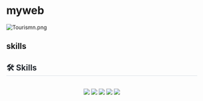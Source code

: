 # myweb
![Tourismn.png](https://prod-files-secure.s3.us-west-2.amazonaws.com/831475b3-b91b-4b61-bc44-4d857b7afc4e/b8d63132-bee8-49d2-bc2f-925163475025/Tourismn.png)
## skills
<h2 style="border-bottom: 1px solid #d8dee4; color: #282d33;"> 🛠️ Skills </h2> <br> 
    <div  align= "center">
          <img src="https://img.shields.io/badge/Bootstrap-7952B3?style=for-the-badge&logo=Bootstrap&logoColor=white">
          <img src="https://img.shields.io/badge/CSS3-1572B6?style=for-the-badge&logo=CSS3&logoColor=white">
          <img src="https://img.shields.io/badge/HTML5-E34F26?style=for-the-badge&logo=HTML5&logoColor=white">
          <img src="https://img.shields.io/badge/jQuery-0769AD?style=for-the-badge&logo=jQuery&logoColor=white">
          <img src="https://img.shields.io/badge/Javascript-F7DF1E?style=for-the-badge&logo=Javascript&logoColor=white">
    </div>
